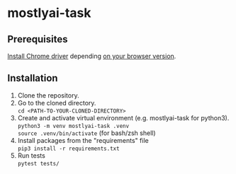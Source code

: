 # mostlyai-task

## Prerequisites
[Install Chrome driver](https://www.selenium.dev/documentation/webdriver/getting_started/install_drivers/) depending [on your browser version](https://www.whatsmybrowser.org/).


## Installation
1. Clone the repository. 
2. Go to the cloned directory.\
`cd <PATH-TO-YOUR-CLONED-DIRECTORY>`
3. Create and activate virtual environment (e.g. mostlyai-task for python3).\
`python3 -m venv mostlyai-task .venv`\
`source .venv/bin/activate` (for bash/zsh shell)
4. Install packages from the "requirements" file\
`pip3 install -r requirements.txt `
5. Run tests\
`pytest tests/ `
